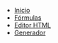 * [Inicio](/)
* [Fórmulas](secciones/formulas.md)
* [Editor HTML](secciones/editor.md)
* [Generador](secciones/generador.md)
